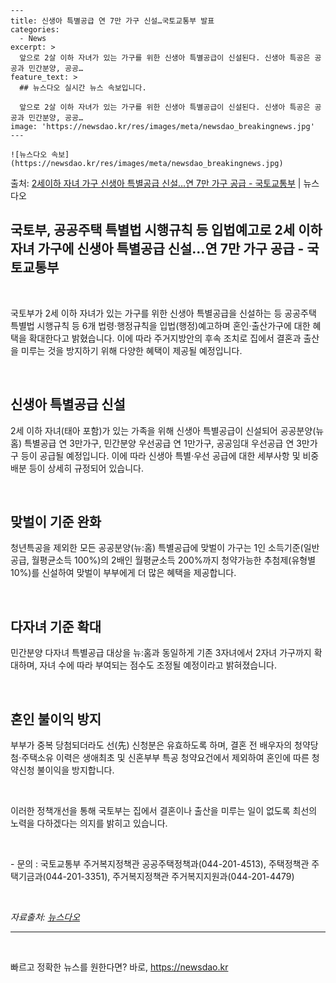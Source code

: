     ---
    title: 신생아 특별공급 연 7만 가구 신설…국토교통부 발표
    categories:
      - News
    excerpt: >
      앞으로 2살 이하 자녀가 있는 가구를 위한 신생아 특별공급이 신설된다. 신생아 특공은 공공과 민간분양, 공공…
    feature_text: >
      ## 뉴스다오 실시간 뉴스 속보입니다.
    
      앞으로 2살 이하 자녀가 있는 가구를 위한 신생아 특별공급이 신설된다. 신생아 특공은 공공과 민간분양, 공공…
    image: 'https://newsdao.kr/res/images/meta/newsdao_breakingnews.jpg'
    ---
    
    ![뉴스다오 속보](https://newsdao.kr/res/images/meta/newsdao_breakingnews.jpg)

<p>출처: <a href="https://newsdao.kr/2686" rel="dofollow">2세이하 자녀 가구 신생아 특별공급 신설…연 7만 가구 공급 - 국토교통부</a> | 뉴스다오</p>

<h2 data-ke-size="size26">국토부, 공공주택 특별법 시행규칙 등 입법예고로 2세 이하 자녀 가구에 신생아 특별공급 신설…연 7만 가구 공급 - 국토교통부</h2>
<p data-ke-size="size16">&nbsp;</p>
국토부가 2세 이하 자녀가 있는 가구를 위한 신생아 특별공급을 신설하는 등 공공주택 특별법 시행규칙 등 6개 법령·행정규칙을 입법(행정)예고하며 혼인·출산가구에 대한 혜택을 확대한다고 밝혔습니다. 이에 따라 주거지방안의 후속 조치로 집에서 결혼과 출산을 미루는 것을 방지하기 위해 다양한 혜택이 제공될 예정입니다.
<p data-ke-size="size16">&nbsp;</p>

<h2 data-ke-size="size24">신생아 특별공급 신설</h2>
<p data-ke-size="size16">2세 이하 자녀(태아 포함)가 있는 가족을 위해 신생아 특별공급이 신설되어 공공분양(뉴 홈) 특별공급 연 3만가구, 민간분양 우선공급 연 1만가구, 공공임대 우선공급 연 3만가구 등이 공급될 예정입니다. 이에 따라 신생아 특별·우선 공급에 대한 세부사항 및 비중 배분 등이 상세히 규정되어 있습니다.</p>
<p data-ke-size="size16">&nbsp;</p>

<h2 data-ke-size="size24">맞벌이 기준 완화</h2>
<p data-ke-size="size16">청년특공을 제외한 모든 공공분양(뉴:홈) 특별공급에 맞벌이 가구는 1인 소득기준(일반공급, 월평균소득 100%)의 2배인 월평균소득 200%까지 청약가능한 추첨제(유형별 10%)를 신설하여 맞벌이 부부에게 더 많은 혜택을 제공합니다.</p>
<p data-ke-size="size16">&nbsp;</p>

<h2 data-ke-size="size24">다자녀 기준 확대</h2>
<p data-ke-size="size16">민간분양 다자녀 특별공급 대상을 뉴:홈과 동일하게 기존 3자녀에서 2자녀 가구까지 확대하며, 자녀 수에 따라 부여되는 점수도 조정될 예정이라고 밝혀졌습니다.</p>
<p data-ke-size="size16">&nbsp;</p>

<h2 data-ke-size="size24">혼인 불이익 방지</h2>
<p data-ke-size="size16">부부가 중복 당첨되더라도 선(先) 신청분은 유효하도록 하며, 결혼 전 배우자의 청약당첨⋅주택소유 이력은 생애최초 및 신혼부부 특공 청약요건에서 제외하여 혼인에 따른 청약신청 불이익을 방지합니다.</p>
<p data-ke-size="size16">&nbsp;</p>

이러한 정책개선을 통해 국토부는 집에서 결혼이나 출산을 미루는 일이 없도록 최선의 노력을 다하겠다는 의지를 밝히고 있습니다.
<p data-ke-size="size16">&nbsp;</p>
- 문의 : 국토교통부 주거복지정책관 공공주택정책과(044-201-4513), 주택정책관 주택기금과(044-201-3351), 주거복지정책관 주거복지지원과(044-201-4479)
<p data-ke-size="size16">&nbsp;</p>
<em>자료출처: <a href="https://newsdao.kr/2686">뉴스다오</a></em>
<hr>
<p data-ke-size="size16">&nbsp;</p> 

빠르고 정확한 뉴스를 원한다면? 바로, <a href="https://newsdao.kr" rel="dofollow">https://newsdao.kr</a>


    
